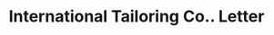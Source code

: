 ---
doi: 10.7916/D84N0GPK
date_other: '1910'
date_other_textual: '1910'
form: correspondence
genre:
- Letters (correspondence)
name:
- International Tailoring Co.
object_in_context_url: https://biggert.cul.columbia.edu/items/view/ave_biggert_01024
subject_hierarchical_geographic:
- New York, New York, United States
subject_name:
- International Tailoring Co.
title: International Tailoring Co.. Letter
sort_title: International Tailoring Co.. Letter
call_number: ave_biggert_01024
coordinates:
- 40.71277777777778,-74.00583333333333
pid: ave_biggert_01024
identifiers: ave_biggert_01024
thumbnail: https://derivativo-3.library.columbia.edu/iiif/2/ldpd:344316/full/!256,256/0/native.jpg
permalink: /biggert/ave_biggert_01024/
layout: iiif-image-page
---